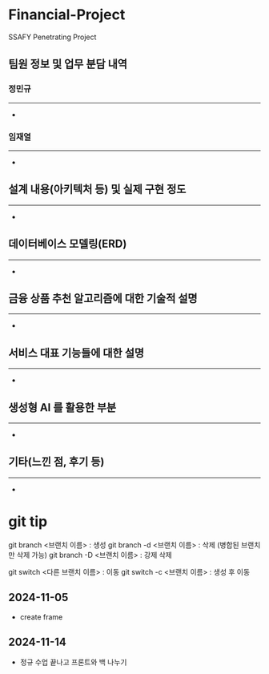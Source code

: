 # Financial-Project

SSAFY Penetrating Project

## 팀원 정보 및 업무 분담 내역


### 정민규
---
-
### 임재열
---
-


## 설계 내용(아키텍처 등) 및 실제 구현 정도
---

-

## 데이터베이스 모델링(ERD)
---

-

## 금융 상품 추천 알고리즘에 대한 기술적 설명
---

-

## 서비스 대표 기능들에 대한 설명
---

-

## 생성형 AI 를 활용한 부분
---

-

## 기타(느낀 점, 후기 등)
---

-

# git tip

git branch <브랜치 이름> : 생성
git branch -d <브랜치 이름> : 삭제 (병합된 브랜치만 삭제 가능)
git branch -D <브랜치 이름> : 강제 삭제

git switch <다른 브랜치 이름> : 이동
git switch -c <브랜치 이름> : 생성 후 이동

## 2024-11-05

- create frame

## 2024-11-14

- 정규 수업 끝나고 프론트와 백 나누기
